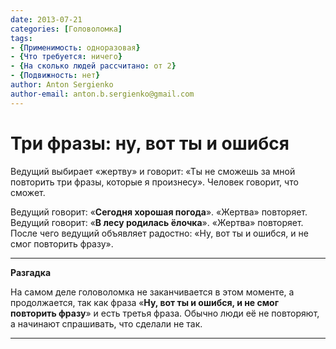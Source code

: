 ```yaml
---
date: 2013-07-21
categories: [Головоломка]
tags:
- {Применимость: одноразовая}
- {Что требуется: ничего}
- {На сколько людей рассчитано: от 2}
- {Подвижность: нет}
author: Anton Sergienko
author-email: anton.b.sergienko@gmail.com
---
```


# Три фразы: ну, вот ты и ошибся

Ведущий выбирает «жертву» и говорит: «Ты не сможешь за мной повторить три фразы, которые я произнесу». Человек говорит, что сможет.

Ведущий говорит: «**Сегодня хорошая погода**». «Жертва» повторяет. Ведущий говорит: «**В лесу родилась ёлочка**». «Жертва» повторяет. После чего ведущий объявляет радостно: «Ну, вот ты и ошибся, и не смог повторить фразу».

---

**Разгадка** <!-- !details -->

На самом деле головоломка не заканчивается в этом моменте, а продолжается, так как фраза «**Ну, вот ты и ошибся, и не смог повторить фразу**» и есть третья фраза. Обычно люди её не повторяют, а начинают спрашивать, что сделали не так.

---
